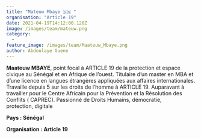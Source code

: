 ```yaml
---
title: "Mateuw Mbaye 🇸🇳 "
organisation: "Article 19"
date: 2021-04-19T14:12:00.120Z
image: /images/team/mateuw.png
category:
  - 
feature_image: /images/team/Maateuw_Mbaye.png
author: Abdoulaye Guene
---
```

**Maateuw MBAYE**, point focal à ARTICLE 19 de la protection et espace civique au Sénégal et en Afrique de l’ouest. Titulaire d’un master en MBA et d’une licence en langues étrangères appliquées aux affaires internationales. Travaille depuis 5 sur les droits de l’homme à ARTICLE 19. Auparavant à travailler pour le Centre Africain pour la Prévention et la Résolution des Conflits ( CAPREC). Passionné de Droits Humains, démocratie, protection, digitale 

**Pays : Sénégal** 

**Organisation : Article 19**